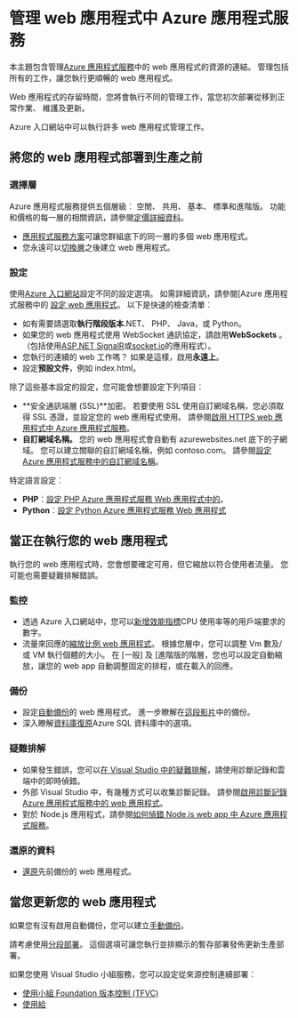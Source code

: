 <properties 
    pageTitle="管理 web 應用程式中 Azure 應用程式服務" 
    description="管理 web 應用程式中 Azure 應用程式服務的資源的連結。" 
    services="app-service\web" 
    documentationCenter="" 
    authors="erikre" 
    manager="wpickett" 
    editor=""/>

<tags 
    ms.service="app-service-web" 
    ms.workload="web" 
    ms.tgt_pltfrm="na" 
    ms.devlang="na" 
    ms.topic="article" 
    ms.date="08/24/2016" 
    ms.author="rachelap"/>

# <a name="manage-a-web-app-in-azure-app-service"></a>管理 web 應用程式中 Azure 應用程式服務

本主題包含管理[Azure 應用程式服務](http://go.microsoft.com/fwlink/?LinkId=529714)中的 web 應用程式的資源的連結。 管理包括所有的工作，讓您執行更順暢的 web 應用程式。 

Web 應用程式的存留時間，您將會執行不同的管理工作，當您初次部署從移到正常作業、 維護及更新。

Azure 入口網站中可以執行許多 web 應用程式管理工作。

## <a name="before-you-deploy-your-web-app-to-production"></a>將您的 web 應用程式部署到生產之前

### <a name="choose-a-tier"></a>選擇層

Azure 應用程式服務提供五個層級︰ 空閒、 共用、 基本、 標準和進階版。 功能和價格的每一層的相關資訊，請參閱[定價詳細資料](/pricing/details/app-service/)。 

- [應用程式服務方案](../app-service/azure-web-sites-web-hosting-plans-in-depth-overview.md)可讓您群組底下的同一層的多個 web 應用程式。
- 您永遠可以[切換層](web-sites-scale.md)之後建立 web 應用程式。

### <a name="configuration"></a>設定

使用[Azure 入口網站](https://portal.azure.com/)設定不同的設定選項。 如需詳細資訊，請參閱[Azure 應用程式服務中的 [設定 web 應用程式](web-sites-configure.md)。 以下是快速的檢查清單︰

- 如有需要請選取**執行階段版本**.NET、 PHP、 Java，或 Python。
- 如果您的 web 應用程式使用 WebSocket 通訊協定，請啟用**WebSockets** 。 （包括使用[ASP.NET SignalR](http://www.asp.net/signalr)或[socket.io](web-sites-nodejs-chat-app-socketio.md)的應用程式）。
- 您執行的連續的 web 工作嗎？ 如果是這樣，啟用**永遠上**。
- 設定**預設文件**，例如 index.html。

除了這些基本設定的設定，您可能會想要設定下列項目︰

- **安全通訊端層 (SSL)**加密。 若要使用 SSL 使用自訂網域名稱，您必須取得 SSL 憑證，並設定您的 web 應用程式使用。 請參閱[啟用 HTTPS web 應用程式中 Azure 應用程式服務](web-sites-configure-ssl-certificate.md)。
- **自訂網域名稱。** 您的 web 應用程式會自動有 azurewebsites.net 底下的子網域。 您可以建立關聯的自訂網域名稱，例如 contoso.com。 請參閱[設定 Azure 應用程式服務中的自訂網域名稱](web-sites-custom-domain-name.md)。

特定語言設定︰

- **PHP**︰[設定 PHP Azure 應用程式服務 Web 應用程式中的](web-sites-php-configure.md)。
- **Python**︰[設定 Python Azure 應用程式服務 Web 應用程式](web-sites-python-configure.md)


## <a name="while-your-web-app-is-running"></a>當正在執行您的 web 應用程式

執行您的 web 應用程式時，您會想要確定可用，但它縮放以符合使用者流量。 您可能也需要疑難排解錯誤。

### <a name="monitoring"></a>監控

- 透過 Azure 入口網站中，您可以[新增效能指標](web-sites-monitor.md)CPU 使用率等的用戶端要求的數字。
- 流量來回應的[縮放比例 web 應用程式](web-sites-scale.md)。 根據您層中，您可以調整 Vm 數及/或 VM 執行個體的大小。 在 [一般] 及 [進階版的階層，您也可以設定自動縮放，讓您的 web app 自動調整固定的排程，或在載入的回應。  
 
### <a name="backups"></a>備份

- 設定[自動備份](web-sites-backup.md)的 web 應用程式。 進一步瞭解在[這段影片](https://azure.microsoft.com/documentation/videos/azure-websites-automatic-and-easy-backup/)中的備份。
- 深入瞭解[資料庫復原](../sql-database/sql-database-business-continuity.md)Azure SQL 資料庫中的選項。

### <a name="troubleshooting"></a>疑難排解

- 如果發生錯誤，您可以[在 Visual Studio 中的疑難排解](web-sites-dotnet-troubleshoot-visual-studio.md#remotedebug)，請使用診斷記錄和雲端中的即時偵錯。 
- 外部 Visual Studio 中，有幾種方式可以收集診斷記錄。 請參閱[啟用診斷記錄 Azure 應用程式服務中的 web 應用程式](web-sites-enable-diagnostic-log.md)。
- 對於 Node.js 應用程式，請參閱[如何偵錯 Node.js web app 中 Azure 應用程式服務](web-sites-nodejs-debug.md)。

### <a name="restoring-data"></a>還原的資料

- [還原](web-sites-restore.md)先前備份的 web 應用程式。


## <a name="when-you-update-your-web-app"></a>當您更新您的 web 應用程式

如果您有沒有啟用自動備份，您可以建立[手動備份](web-sites-backup.md)。

請考慮使用[分段部署](web-sites-staged-publishing.md)。 這個選項可讓您執行並排顯示的暫存部署發佈更新生產部署。 

如果您使用 Visual Studio 小組服務，您可以設定從來源控制連續部署︰

- [使用小組 Foundation 版本控制 (TFVC)](../cloud-services/cloud-services-continuous-delivery-use-vso.md) 
- [使用給](../cloud-services/cloud-services-continuous-delivery-use-vso-git.md)
 
<!-- Anchors. -->

[Before you deploy your site to production]: #before-you-deploy-your-site-to-production
[While your website is running]: #while-your-website-is-running
[When you update your website]: #when-you-update-your-website

  
